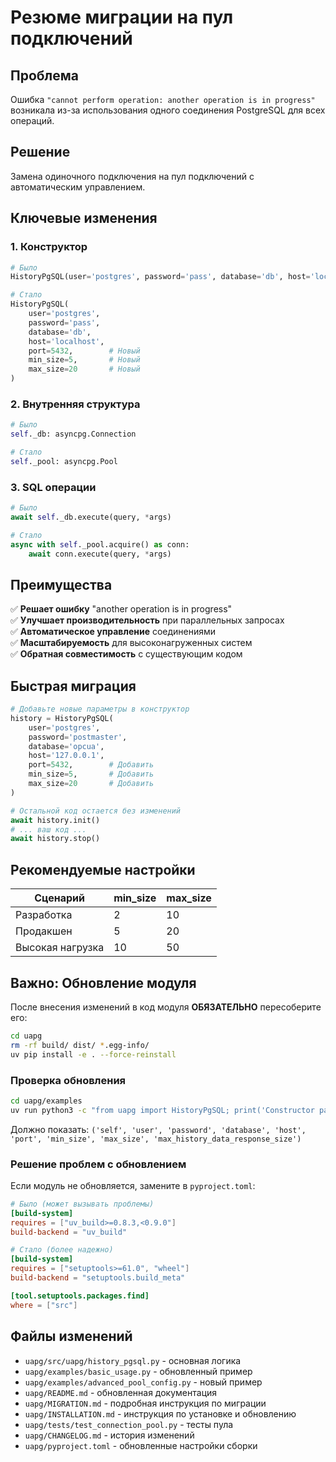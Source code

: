 # Резюме миграции на пул подключений

## Проблема

Ошибка `"cannot perform operation: another operation is in progress"` возникала из-за использования одного соединения PostgreSQL для всех операций.

## Решение

Замена одиночного подключения на пул подключений с автоматическим управлением.

## Ключевые изменения

### 1. Конструктор
```python
# Было
HistoryPgSQL(user='postgres', password='pass', database='db', host='localhost')

# Стало
HistoryPgSQL(
    user='postgres', 
    password='pass', 
    database='db', 
    host='localhost',
    port=5432,        # Новый
    min_size=5,       # Новый
    max_size=20       # Новый
)
```

### 2. Внутренняя структура
```python
# Было
self._db: asyncpg.Connection

# Стало  
self._pool: asyncpg.Pool
```

### 3. SQL операции
```python
# Было
await self._db.execute(query, *args)

# Стало
async with self._pool.acquire() as conn:
    await conn.execute(query, *args)
```

## Преимущества

✅ **Решает ошибку** "another operation is in progress"  
✅ **Улучшает производительность** при параллельных запросах  
✅ **Автоматическое управление** соединениями  
✅ **Масштабируемость** для высоконагруженных систем  
✅ **Обратная совместимость** с существующим кодом  

## Быстрая миграция

```python
# Добавьте новые параметры в конструктор
history = HistoryPgSQL(
    user='postgres',
    password='postmaster', 
    database='opcua',
    host='127.0.0.1',
    port=5432,        # Добавить
    min_size=5,       # Добавить  
    max_size=20       # Добавить
)

# Остальной код остается без изменений
await history.init()
# ... ваш код ...
await history.stop()
```

## Рекомендуемые настройки

| Сценарий | min_size | max_size |
|----------|----------|----------|
| Разработка | 2 | 10 |
| Продакшен | 5 | 20 |
| Высокая нагрузка | 10 | 50 |

## Важно: Обновление модуля

После внесения изменений в код модуля **ОБЯЗАТЕЛЬНО** пересоберите его:

```bash
cd uapg
rm -rf build/ dist/ *.egg-info/
uv pip install -e . --force-reinstall
```

### Проверка обновления

```bash
cd uapg/examples
uv run python3 -c "from uapg import HistoryPgSQL; print('Constructor parameters:', HistoryPgSQL.__init__.__code__.co_varnames)"
```

Должно показать: `('self', 'user', 'password', 'database', 'host', 'port', 'min_size', 'max_size', 'max_history_data_response_size')`

### Решение проблем с обновлением

Если модуль не обновляется, замените в `pyproject.toml`:

```toml
# Было (может вызывать проблемы)
[build-system]
requires = ["uv_build>=0.8.3,<0.9.0"]
build-backend = "uv_build"

# Стало (более надежно)
[build-system]
requires = ["setuptools>=61.0", "wheel"]
build-backend = "setuptools.build_meta"

[tool.setuptools.packages.find]
where = ["src"]
```

## Файлы изменений

- `uapg/src/uapg/history_pgsql.py` - основная логика
- `uapg/examples/basic_usage.py` - обновленный пример
- `uapg/examples/advanced_pool_config.py` - новый пример
- `uapg/README.md` - обновленная документация
- `uapg/MIGRATION.md` - подробная инструкция по миграции
- `uapg/INSTALLATION.md` - инструкция по установке и обновлению
- `uapg/tests/test_connection_pool.py` - тесты пула
- `uapg/CHANGELOG.md` - история изменений
- `uapg/pyproject.toml` - обновленные настройки сборки
